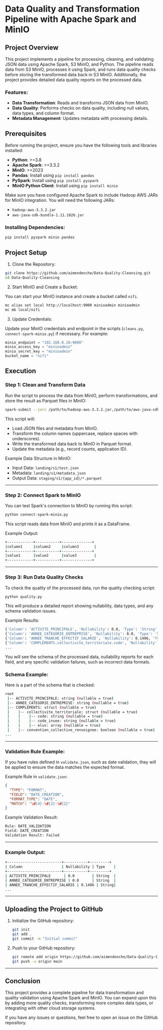 # Data Quality and Transformation Pipeline with Apache Spark and MinIO

## Project Overview

This project implements a pipeline for processing, cleaning, and validating JSON data using Apache Spark, S3 MinIO, and Python. The pipeline reads data from S3 MinIO, processes it using Spark, and runs data quality checks before storing the transformed data back in S3 MinIO. Additionally, the project provides detailed data quality reports on the processed data.

### Features:
- **Data Transformation**: Reads and transforms JSON data from MinIO.
- **Data Quality**: Performs checks on data quality, including null values, data types, and column format.
- **Metadata Management**: Updates metadata with processing details.

## Prerequisites

Before running the project, ensure you have the following tools and libraries installed:

- **Python**: >=3.8
- **Apache Spark**: >=3.3.2
- **MinIO**: >=2023
- **Pandas**: Install using `pip install pandas`
- **PySpark**: Install using `pip install pyspark`
- **MinIO Python Client**: Install using `pip install minio`

Make sure you have configured Apache Spark to include Hadoop AWS JARs for MinIO integration. You will need the following JARs:
- `hadoop-aws-3.3.2.jar`
- `aws-java-sdk-bundle-1.11.1026.jar`

### Installing Dependencies:

```bash
pip install pyspark minio pandas
```

## Project Setup

1. Clone the Repository:

```bash
git clone https://github.com/aimendenche/Data-Quality-Cleansing.git
cd Data-Quality-Cleansing
```

2. Start MinIO and Create a Bucket:

You can start your MinIO instance and create a bucket called `nifi`.

```bash
mc alias set local http://localhost:9000 minioadmin minioadmin
mc mb local/nifi
```

3. Update Credentials:

Update your MinIO credentials and endpoint in the scripts (`cleans.py`, `connect-spark-minio.py`) if necessary. For example:

```python
minio_endpoint = "192.168.0.18:9000"
minio_access_key = "minioadmin"
minio_secret_key = "minioadmin"
bucket_name = "nifi"
```

## Execution

### Step 1: Clean and Transform Data

Run the script to process the data from MinIO, perform transformations, and store the result as Parquet files in MinIO:

```bash
spark-submit --jars /path/to/hadoop-aws-3.3.2.jar,/path/to/aws-java-sdk-bundle-1.11.1026.jar cleans.py
```

This script will:
- Load JSON files and metadata from MinIO.
- Transform the column names (uppercase, replace spaces with underscores).
- Write the transformed data back to MinIO in Parquet format.
- Update the metadata (e.g., record counts, application ID).

Example Data Structure in MinIO:
- Input Data: `landing/s1/test.json`
- Metadata: `landing/s1/metadata.json`
- Output Data: `staging/s1/{app_id}/*.parquet`

---

### Step 2: Connect Spark to MinIO

You can test Spark's connection to MinIO by running this script:

```bash
python connect-spark-minio.py
```

This script reads data from MinIO and prints it as a DataFrame.

Example Output:

```bash
+------------+-----------+--------------+
|column1     |column2     |column3       |
+------------+-----------+--------------+
|value1      |value2      |value3        |
+------------+-----------+--------------+
```

---

### Step 3: Run Data Quality Checks

To check the quality of the processed data, run the quality checking script:

```bash
python quality.py
```

This will produce a detailed report showing nullability, data types, and any schema validation issues.

Example Results:

```bash
{'Column': 'ACTIVITE_PRINCIPALE', 'Nullability': 0.0, 'Type': 'String', 'Length': 6}
{'Column': 'ANNEE_CATEGORIE_ENTREPRISE', 'Nullability': 0.0, 'Type': 'String', 'Length': 4}
{'Column': 'ANNEE_TRANCHE_EFFECTIF_SALARIE', 'Nullability': 0.1406, 'Type': 'String', 'Length': 4}
{'Column': 'COMPLEMENTS.collectivite_territoriale.code', 'Nullability': 0.7843, 'Type': 'String'}
...
```

You will see the schema of the processed data, nullability reports for each field, and any specific validation failures, such as incorrect data formats.

### Schema Example:

Here is a part of the schema that is checked:

```bash
root
 |-- ACTIVITE_PRINCIPALE: string (nullable = true)
 |-- ANNEE_CATEGORIE_ENTREPRISE: string (nullable = true)
 |-- COMPLEMENTS: struct (nullable = true)
 |    |-- collectivite_territoriale: struct (nullable = true)
 |    |    |-- code: string (nullable = true)
 |    |    |-- code_insee: string (nullable = true)
 |    |    |-- elus: array (nullable = true)
 |    |-- convention_collective_renseignee: boolean (nullable = true)
...
```

---

### Validation Rule Example:

If you have rules defined in `validate.json`, such as date validation, they will be applied to ensure the data matches the expected format.

Example Rule in `validate.json`:
```json
{
  "TYPE": "FORMAT",
  "FIELD": "DATE_CREATION",
  "FORMAT_TYPE": "DATE",
  "MATCH": "\d{4}-\d{2}-\d{2}"
}
```

Example Validation Result:
```bash
Rule: DATE_VALIDATION
Field: DATE_CREATION
Validation Result: Failed
```

---

### Example Output:

```bash
+-------------------------+-----------+---------+
| Column                  | Nullability | Type    |
+-------------------------+-----------+---------+
| ACTIVITE_PRINCIPALE      | 0.0        | String  |
| ANNEE_CATEGORIE_ENTREPRISE | 0.0      | String  |
| ANNEE_TRANCHE_EFFECTIF_SALARIE | 0.1406 | String|
...
```

---

## Uploading the Project to GitHub

1. Initialize the GitHub repository:
   ```bash
   git init
   git add .
   git commit -m "Initial commit"
   ```

2. Push to your GitHub repository:
   ```bash
   git remote add origin https://github.com/aimendenche/Data-Quality-Cleansing.git
   git push -u origin main
   ```

---

## Conclusion

This project provides a complete pipeline for data transformation and quality validation using Apache Spark and MinIO. You can expand upon this by adding more quality checks, transforming more complex data types, or integrating with other cloud storage systems.

If you have any issues or questions, feel free to open an issue on the GitHub repository.

